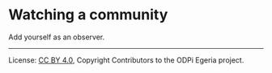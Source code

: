 <!-- SPDX-License-Identifier: CC-BY-4.0 -->
<!-- Copyright Contributors to the ODPi Egeria project. -->

# Watching a community

Add yourself as an observer.




----
License: [CC BY 4.0](https://creativecommons.org/licenses/by/4.0/),
Copyright Contributors to the ODPi Egeria project.